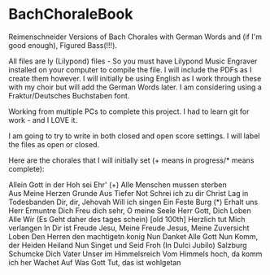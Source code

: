 # BachChoraleBook
Reimenschneider Versions of Bach Chorales with German Words and (if I'm good enough), Figured Bass(!!!). 

All files are ly (Lilypond) files - So you must have Lilypond Music Engraver installed on your computer to compile the file.  I will include the PDFs as I create them however.  I will initially be using English as I work through these with my choir but will add the German Words later.  I am considering using a Fraktur/Deutsches Buchstaben font.

Working from multiple PCs to complete this project.  I had to learn git for work - and I LOVE it.   

I am going to try to write in both closed and open score settings.   I will label the files as open or closed.  

Here are the chorales that I will initially set (+ means in progress/* means complete): 

Allein Gott in der Hoh sei Ehr' (+)
Alle Menschen mussen sterben  
Aus Meine Herzen Grunde 
Aus Tiefer Not Schrei ich zu dir 
Christ Lag in Todesbanden 
Dir, dir, Jehovah Will ich singen
Ein Feste Burg (*)
Erhalt uns Herr
Ermuntre Dich
Freu dich sehr, O meine Seele
Herr Gott, Dich Loben Alle Wir (Es Geht daher des tages schein) [old 100th]
Herzlich tut Mich verlangen 
In Dir ist Freude 
Jesu, Meine Freude
Jesus, Meine Zuversicht
Loben Den Herren den machtigetn konig 
Nun Danket Alle Gott 
Nun Komm, der Heiden Heiland 
Nun Singet und Seid Froh (In Dulci Jubilo)
Salzburg
Schumcke Dich 
Vater Unser im Himmelsreich 
Vom Himmels hoch, da komm ich her
Wachet Auf 
Was Gott Tut, das ist wohlgetan

